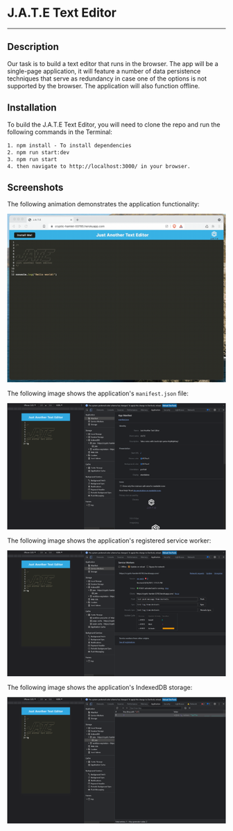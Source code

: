 # J.A.T.E Text Editor
------------------------------------------------
## Description

Our task is to build a text editor that runs in the browser. The app will be a single-page application, it will feature a number of data persistence techniques that serve as redundancy in case one of the options is not supported by the browser. The application will also function offline.

## Installation

To build the J.A.T.E Text Editor, you will need to clone the repo and run the following commands in the Terminal:

```
1. npm install - To install dependencies
2. npm run start:dev
3. npm run start
4. then navigate to http://localhost:3000/ in your browser.
```

## Screenshots

The following animation demonstrates the application functionality:

![J.A.T.E Text Editor](./Assets/00-demo.gif)

The following image shows the application's `manifest.json` file:

![Demonstration of the finished Unit 19 Homework with a manifest file in the browser.](./Assets/01-manifest.png)

The following image shows the application's registered service worker:

![Demonstration of the finished Unit 19 Homework with a registered service worker in the browser.](./Assets/02-service-worker.png)

The following image shows the application's IndexedDB storage:

![Demonstration of the finished Unit 19 Homework with a IndexedDB storage named 'jate' in the browser.](./Assets/03-idb-storage.png)


